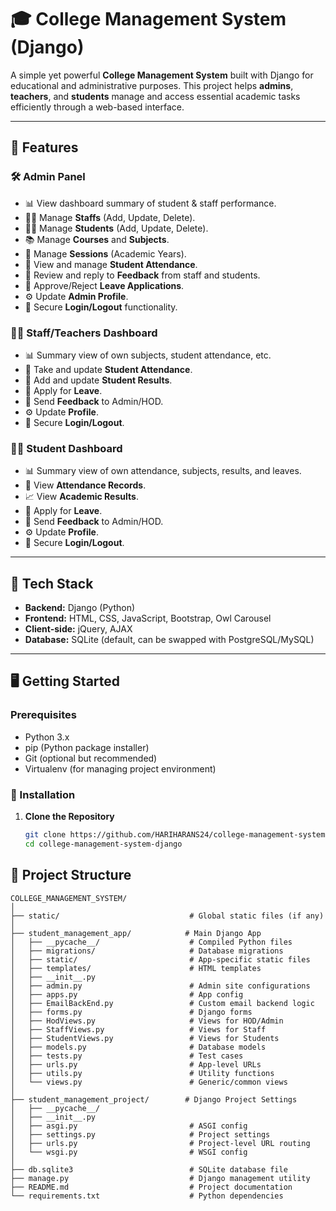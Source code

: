 # 🎓 College Management System (Django)

A simple yet powerful **College Management System** built with Django for educational and administrative purposes. This project helps **admins**, **teachers**, and **students** manage and access essential academic tasks efficiently through a web-based interface.

---

## 🚀 Features

### 🛠 Admin Panel
- 📊 View dashboard summary of student & staff performance.
- 👨‍🏫 Manage **Staffs** (Add, Update, Delete).
- 👨‍🎓 Manage **Students** (Add, Update, Delete).
- 📚 Manage **Courses** and **Subjects**.
- 📅 Manage **Sessions** (Academic Years).
- 📌 View and manage **Student Attendance**.
- 💬 Review and reply to **Feedback** from staff and students.
- 📝 Approve/Reject **Leave Applications**.
- ⚙️ Update **Admin Profile**.
- 🔐 Secure **Login/Logout** functionality.

### 👩‍🏫 Staff/Teachers Dashboard
- 📊 Summary view of own subjects, student attendance, etc.
- 🧾 Take and update **Student Attendance**.
- 🧮 Add and update **Student Results**.
- 📝 Apply for **Leave**.
- 💬 Send **Feedback** to Admin/HOD.
- ⚙️ Update **Profile**.
- 🔐 Secure **Login/Logout**.

### 👨‍🎓 Student Dashboard
- 📊 Summary view of own attendance, subjects, results, and leaves.
- 📌 View **Attendance Records**.
- 📈 View **Academic Results**.
- 📝 Apply for **Leave**.
- 💬 Send **Feedback** to Admin/HOD.
- ⚙️ Update **Profile**.
- 🔐 Secure **Login/Logout**.

---

## 🧰 Tech Stack

- **Backend:** Django (Python)
- **Frontend:** HTML, CSS, JavaScript, Bootstrap, Owl Carousel
- **Client-side:** jQuery, AJAX
- **Database:** SQLite (default, can be swapped with PostgreSQL/MySQL)

---

## 🖥️ Getting Started

### Prerequisites
- Python 3.x
- pip (Python package installer)
- Git (optional but recommended)
- Virtualenv (for managing project environment)

### 🔧 Installation

1. **Clone the Repository**
   ```bash
   git clone https://github.com/HARIHARANS24/college-management-system-django.git
   cd college-management-system-django
   
## 📁 Project Structure

```plaintext
COLLEGE_MANAGEMENT_SYSTEM/
│
├── static/                             # Global static files (if any)
│
├── student_management_app/            # Main Django App
│   ├── __pycache__/                    # Compiled Python files
│   ├── migrations/                     # Database migrations
│   ├── static/                         # App-specific static files
│   ├── templates/                      # HTML templates
│   ├── __init__.py
│   ├── admin.py                        # Admin site configurations
│   ├── apps.py                         # App config
│   ├── EmailBackEnd.py                 # Custom email backend logic
│   ├── forms.py                        # Django forms
│   ├── HodViews.py                     # Views for HOD/Admin
│   ├── StaffViews.py                   # Views for Staff
│   ├── StudentViews.py                 # Views for Students
│   ├── models.py                       # Database models
│   ├── tests.py                        # Test cases
│   ├── urls.py                         # App-level URLs
│   ├── utils.py                        # Utility functions
│   └── views.py                        # Generic/common views
│
├── student_management_project/        # Django Project Settings
│   ├── __pycache__/
│   ├── __init__.py
│   ├── asgi.py                         # ASGI config
│   ├── settings.py                     # Project settings
│   ├── urls.py                         # Project-level URL routing
│   └── wsgi.py                         # WSGI config
│
├── db.sqlite3                          # SQLite database file
├── manage.py                           # Django management utility
├── README.md                           # Project documentation
└── requirements.txt                    # Python dependencies
```

